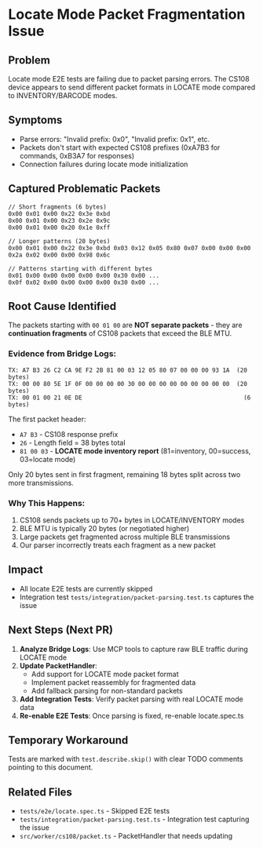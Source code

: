 # Locate Mode Packet Fragmentation Issue

## Problem
Locate mode E2E tests are failing due to packet parsing errors. The CS108 device appears to send different packet formats in LOCATE mode compared to INVENTORY/BARCODE modes.

## Symptoms
- Parse errors: "Invalid prefix: 0x0", "Invalid prefix: 0x1", etc.
- Packets don't start with expected CS108 prefixes (0xA7B3 for commands, 0xB3A7 for responses)
- Connection failures during locate mode initialization

## Captured Problematic Packets

```
// Short fragments (6 bytes)
0x00 0x01 0x00 0x22 0x3e 0xbd
0x00 0x01 0x00 0x23 0x2e 0x9c
0x00 0x01 0x00 0x20 0x1e 0xff

// Longer patterns (20 bytes)
0x00 0x01 0x00 0x22 0x3e 0xbd 0x03 0x12 0x05 0x80 0x07 0x00 0x00 0x00 0x2a 0x02 0x00 0x00 0x98 0x6c

// Patterns starting with different bytes
0x01 0x00 0x00 0x00 0x00 0x00 0x30 0x00 ...
0x0f 0x02 0x00 0x00 0x00 0x00 0x30 0x00 ...
```

## Root Cause Identified
The packets starting with `00 01 00` are **NOT separate packets** - they are **continuation fragments** of CS108 packets that exceed the BLE MTU.

### Evidence from Bridge Logs:
```
TX: A7 B3 26 C2 CA 9E F2 2B 81 00 03 12 05 80 07 00 00 00 93 1A  (20 bytes)
TX: 00 00 80 5E 1F 0F 00 00 00 00 30 00 00 00 00 00 00 00 00 00  (20 bytes)
TX: 00 01 00 21 0E DE                                              (6 bytes)
```

The first packet header:
- `A7 B3` - CS108 response prefix
- `26` - Length field = 38 bytes total
- `81 00 03` - **LOCATE mode inventory report** (81=inventory, 00=success, 03=locate mode)

Only 20 bytes sent in first fragment, remaining 18 bytes split across two more transmissions.

### Why This Happens:
1. CS108 sends packets up to 70+ bytes in LOCATE/INVENTORY modes
2. BLE MTU is typically 20 bytes (or negotiated higher)
3. Large packets get fragmented across multiple BLE transmissions
4. Our parser incorrectly treats each fragment as a new packet

## Impact
- All locate E2E tests are currently skipped
- Integration test `tests/integration/packet-parsing.test.ts` captures the issue

## Next Steps (Next PR)
1. **Analyze Bridge Logs**: Use MCP tools to capture raw BLE traffic during LOCATE mode
2. **Update PacketHandler**:
   - Add support for LOCATE mode packet format
   - Implement packet reassembly for fragmented data
   - Add fallback parsing for non-standard packets
3. **Add Integration Tests**: Verify packet parsing with real LOCATE mode data
4. **Re-enable E2E Tests**: Once parsing is fixed, re-enable locate.spec.ts

## Temporary Workaround
Tests are marked with `test.describe.skip()` with clear TODO comments pointing to this document.

## Related Files
- `tests/e2e/locate.spec.ts` - Skipped E2E tests
- `tests/integration/packet-parsing.test.ts` - Integration test capturing the issue
- `src/worker/cs108/packet.ts` - PacketHandler that needs updating